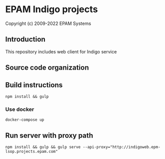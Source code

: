 # EPAM Indigo projects #

Copyright (c) 2009-2022 EPAM Systems

## Introduction ##

This repository includes web client for Indigo service

## Source code organization ##

## Build instructions ##

```
npm install && gulp
```

### Use docker

```
docker-compose up
```

## Run server with proxy path ##

```
npm install && gulp && gulp serve --api-proxy="http://indigoweb.epm-lsop.projects.epam.com"
```
